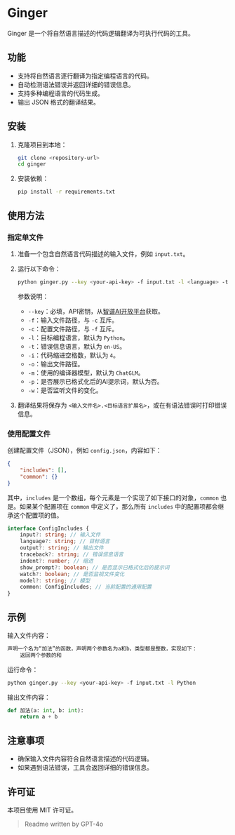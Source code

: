 # Ginger

Ginger 是一个将自然语言描述的代码逻辑翻译为可执行代码的工具。

## 功能

- 支持将自然语言逐行翻译为指定编程语言的代码。
- 自动检测语法错误并返回详细的错误信息。
- 支持多种编程语言的代码生成。
- 输出 JSON 格式的翻译结果。

## 安装

1. 克隆项目到本地：

   ```bash
   git clone <repository-url>
   cd ginger
   ```

2. 安装依赖：

   ```bash
   pip install -r requirements.txt
   ```

## 使用方法

### 指定单文件

1. 准备一个包含自然语言代码描述的输入文件，例如 `input.txt`。
2. 运行以下命令：

   ```bash
   python ginger.py --key <your-api-key> -f input.txt -l <language> -t <traceback-language> -i <indentation>
   ```

   参数说明：
   - `--key`：必填，API密钥，从[智谱AI开放平台](https://bigmodel.cn)获取。
   - `-f`：输入文件路径，与 `-c` 互斥。
   - `-c`：配置文件路径，与 `-f` 互斥。
   - `-l`：目标编程语言，默认为 `Python`。
   - `-t`：错误信息语言，默认为 `en-US`。
   - `-i`：代码缩进空格数，默认为 `4`。
   - `-o`：输出文件路径。
   - `-m`：使用的编译器模型，默认为 `ChatGLM`。
   - `-p`：是否展示已格式化后的AI提示词，默认为否。
   - `-w`：是否监听文件的变化。

3. 翻译结果将保存为 `<输入文件名>.<目标语言扩展名>`，或在有语法错误时打印错误信息。

### 使用配置文件

创建配置文件（JSON），例如 `config.json`，内容如下：

```json
{
    "includes": [],
    "common": {}
}
```

其中，`includes` 是一个数组，每个元素是一个实现了如下接口的对象，`common` 也是。如果某个配置项在 `common` 中定义了，那么所有 `includes` 中的配置项都会继承这个配置项的值。

```ts
interface ConfigIncludes {
    input?: string; // 输入文件
    language?: string; // 目标语言
    output?: string; // 输出文件
    traceback?: string; // 错误信息语言
    indent?: number; // 缩进
    show_prompt?: boolean; // 是否显示已格式化后的提示词
    watch?: boolean; // 是否监视文件变化
    model?: string; // 模型
    common: ConfigIncludes; // 当前配置的通用配置
}
```

## 示例

输入文件内容：

```txt
声明一个名为“加法”的函数，声明两个参数名为a和b，类型都是整数，实现如下：
    返回两个参数的和
```

运行命令：

```bash
python ginger.py --key <your-api-key> -f input.txt -l Python
```

输出文件内容：

```python
def 加法(a: int, b: int):
    return a + b
```

## 注意事项

- 确保输入文件内容符合自然语言描述的代码逻辑。
- 如果遇到语法错误，工具会返回详细的错误信息。

## 许可证

本项目使用 MIT 许可证。
> Readme written by GPT-4o

